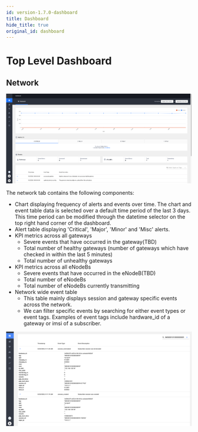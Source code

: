 ```yaml
---
id: version-1.7.0-dashboard
title: Dashboard
hide_title: true
original_id: dashboard
---
```

# Top Level Dashboard

## Network

![lte_dashboard1](../../../../readmes/assets/nms/userguide/lte_dashboard1.png)

The network tab contains the following components:

- Chart displaying frequency of alerts and events over time. The chart and event table data is selected over a default time period of the last 3 days. This time period can be modified through the datetime selector on the top right hand corner of the dashboard.
- Alert table displaying 'Critical', 'Major', 'Minor' and 'Misc' alerts.
- KPI metrics across all gateways
    - Severe events that have occurred in the gateway(TBD)
    - Total number of healthy gateways (number of gateways which have checked in within the last 5 minutes)
    - Total number of unhealthy gateways
- KPI metrics across all eNodeBs
    - Severe events that have occurred in the eNodeB(TBD)
    - Total number of eNodeBs
    - Total number of eNodeBs currently transmitting
- Network wide event table
    - This table mainly displays session and gateway specific events across the network.
    - We can filter specific events by searching for either event types or event tags. Examples of event tags include
    hardware_id of a gateway or imsi of a subscriber.

![imsi_filtering_eventtable](../../../../readmes/assets/nms/userguide/imsi_filtering_eventtable.png)
